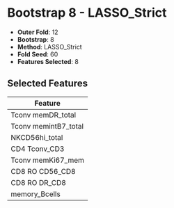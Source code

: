 # Bootstrap 8 - LASSO_Strict

- **Outer Fold**: 12
- **Bootstrap**: 8
- **Method**: LASSO_Strict
- **Fold Seed**: 60
- **Features Selected**: 8

## Selected Features

| Feature |
|---------|
| Tconv memDR_total |
| Tconv memintB7_total |
| NKCD56hi_total |
| CD4 Tconv_CD3 |
| Tconv memKi67_mem |
| CD8 RO CD56_CD8 |
| CD8 RO DR_CD8 |
| memory_Bcells |
